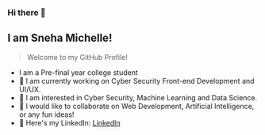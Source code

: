 ### Hi there 👋
## I am **Sneha Michelle**!
> Welcome to my GitHub Profile!


* I am a Pre-final year college student
* 🔭 I am currently working on Cyber Security Front-end Development and UI/UX.
* 🌱 I am interested in Cyber Security, Machine Learning and Data Science. 
* 🤝 I would like to collaborate on Web Development, Artificial Intelligence, or any fun ideas! 
* 🔗 Here's my LinkedIn: [LinkedIn](https://www.linkedin.com/in/sneha-michelle-vimal-1b73b0213/)

